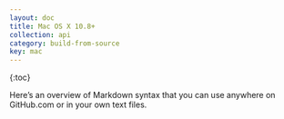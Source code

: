 ```yaml
---
layout: doc
title: Mac OS X 10.8+
collection: api
category: build-from-source
key: mac
---
```


{:toc}

Here&rsquo;s an overview of Markdown syntax that you can use anywhere on GitHub.com or in your own text files.

